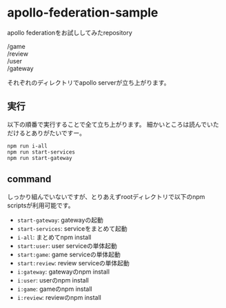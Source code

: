 # apollo-federation-sample

apollo federationをお試ししてみたrepository

/game  
/review  
/user  
/gateway  

それぞれのディレクトリでapollo serverが立ち上がります。

## 実行
以下の順番で実行することで全て立ち上がります。
細かいところは読んでいただけるとありがたいですー。

`npm run i-all`  
`npm run start-services`  
`npm run start-gateway`  

## command

しっかり組んでいないですが、とりあえずrootディレクトリで以下のnpm scriptsが利用可能です。

- `start-gateway`: gatewayの起動
- `start-services`: serviceをまとめて起動
- `i-all`: まとめてnpm install
- `start:user`: user serviceの単体起動
- `start:game`: game serviceの単体起動
- `start:review`: review serviceの単体起動
- `i:gateway`: gatewayのnpm install
- `i:user`: userのnpm install
- `i:game`: gameのnpm install
- `i:review`: reviewのnpm install
